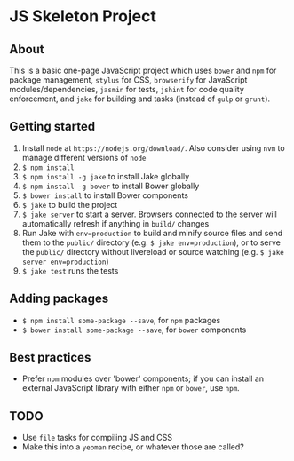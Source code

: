 # JS Skeleton Project

## About

This is a basic one-page JavaScript project which uses `bower` and `npm` for
package management, `stylus` for CSS, `browserify` for JavaScript
modules/dependencies, `jasmin` for tests, `jshint` for code quality enforcement,
and `jake` for building and tasks (instead of `gulp` or `grunt`).

## Getting started

 1. Install `node` at `https://nodejs.org/download/`. Also consider using `nvm`
    to manage different versions of `node`
 1. `$ npm install`
 1. `$ npm install -g jake` to install Jake globally
 1. `$ npm install -g bower` to install Bower globally
 1. `$ bower install` to install Bower components
 1. `$ jake` to build the project
 1. `$ jake server` to start a server. Browsers connected to the server will
    automatically refresh if anything in `build/` changes
 1. Run Jake with `env=production` to build and minify source files
    and send them to the `public/` directory (e.g. `$ jake env=production`),
    or to serve the `public/` directory without livereload or source watching
    (e.g. `$ jake server env=production`)
 1. `$ jake test` runs the tests

## Adding packages

 * `$ npm install some-package --save`, for `npm` packages
 * `$ bower install some-package --save`, for `bower` components

## Best practices

 * Prefer `npm` modules over 'bower' components; if you can install an external
   JavaScript library with either `npm` or `bower`, use `npm`.

## TODO

 * Use `file` tasks for compiling JS and CSS
 * Make this into a `yeoman` recipe, or whatever those are called?